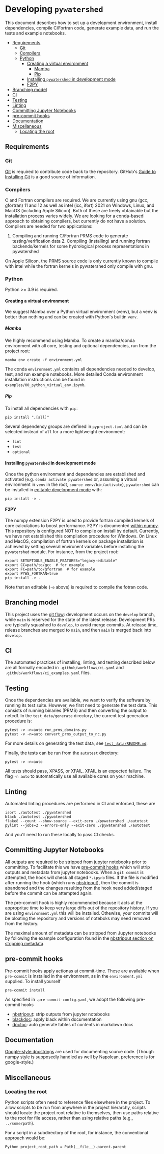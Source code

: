 # Developing `pywatershed`

This document describes how to set up a development environment, install
dependencies, compile C/Fortran code, generate example data, and run the tests
and example notebooks.

<!-- START doctoc generated TOC please keep comment here to allow auto update -->
<!-- DON'T EDIT THIS SECTION, INSTEAD RE-RUN doctoc TO UPDATE -->

- [Requirements](#requirements)
  - [Git](#git)
  - [Compilers](#compilers)
  - [Python](#python)
    - [Creating a virtual environment](#creating-a-virtual-environment)
      - [Mamba](#mamba)
      - [Pip](#pip)
    - [Installing `pywatershed` in development mode](#installing-pywatershed-in-development-mode)
    - [F2PY](#f2py)
- [Branching model](#branching-model)
- [CI](#ci)
- [Testing](#testing)
- [Linting](#linting)
- [Committing Jupyter Notebooks](#committing-jupyter-notebooks)
- [pre-commit hooks](#pre-commit-hooks)
- [Documentation](#documentation)
- [Miscellaneous](#miscellaneous)
  - [Locating the root](#locating-the-root)

<!-- END doctoc generated TOC please keep comment here to allow auto update -->

## Requirements

### Git

[Git](https://git-scm.com/) is required to contribute code back to the
repository. GitHub's
[Guide to Installing Git](https://help.github.com/articles/set-up-git)
is a good source of information.

### Compilers

C and Fortran compilers are required. We are currently using gnu (gcc,
gfortran) 11 and 12 as well as intel (icc, ifort) 2021 on Windows, Linux, and
MacOS (including Apple Silicon). Both of these are freely obtainable but the
installation process varies widely. We are looking for a conda-based approach
to obtaining compilers, but currently do not have a solution. Compilers are
needed for two applications:

  1. Compiling and running C/Fortran PRMS code to generate testing/verification
  data 2. Compiling (installing) and running fortran backends/kernels for some
  hydrological process representations in pywatershed

On Apple Silicon, the PRMS source code is only currently known to compile with
intel while the fortran kernels in pywatershed only compile with gnu.

### Python

Python >= 3.9 is required.

#### Creating a virtual environment

We suggest Mamba over a Python virtual environment (venv), but a venv is better
than nothing and can be created with Python's builtin `venv`.

##### Mamba

We highly recommend using Mamba. To create a mamba/conda environment with all
core, testing and optional dependencies, run from the project root:

```
mamba env create -f environment.yml
```

The conda `environment.yml` contains all dependencies needed to develop, test,
and run example notebooks. More detailed Conda environment installation
instructions can be found in `examples/00_python_virtual_env.ipynb`.

##### Pip

To install all dependencies with `pip`:

```
pip install ".[all]"
```

Several  dependency groups are defined in `pyproject.toml` and can be selected
instead of `all` for a more lightweight environment:

- `lint`
- `test`
- `optional`

#### Installing `pywatershed` in development mode

Once the python environment and dependencies are established and activated
(e.g. `conda activate pywatershed` or, assuming a virtual environment in `venv`
in the root, `source venv/bin/activate`), `pywatershed` can be installed in
[editable development
mode](https://setuptools.pypa.io/en/latest/userguide/development_mode.html)
with:

``` pip install -e .  ```


#### F2PY

The numpy extension F2PY is used to provide fortran compiled kernels of core
calculations to boost performance. F2PY is documented [within
numpy](https://numpy.org/doc/stable/f2py/index.html). This repository is
configured NOT to compile on install by default. Currently, we have not
established this compilation procedure for Windows. On Linux and MacOS,
compilation of fortran kernels on package installation is achieved by setting
several environent variables before installing the `pywatershed` module.  For
instance, from the project root:

```
export SETUPTOOLS_ENABLE_FEATURES="legacy-editable"
export CC=path/to/gcc  # for example
export FC=path/to/gfortran  # for example
export PYWS_FORTRAN=true
pip install -e .
```

Note that an editable (`-e` above) is required to compile the fotran code.


## Branching model
This project uses the [git
flow](https://nvie.com/posts/a-successful-git-branching-model/): development
occurs on the `develop` branch, while `main` is reserved for the state of the
latest release. Development PRs are typically squashed to `develop`, to avoid
merge commits. At release time, release branches are merged to `main`, and then
`main` is merged back into `develop`.


## CI
The automated practices of installing, linting, and testing described below are
all formally encoded in `.github/workflows/ci.yaml` and
`.github/workflows/ci_examples.yaml` files.


## Testing
Once the dependencies are available, we want to verify the software by running
its test suite. However, we first need to generate the test data. This consists
of running binaries (PRMS) and then converting the output to netcdf. In the
`test_data/generate` directory, the current test generation procedure is:

```shell
pytest -v -n=auto run_prms_domains.py
pytest -v -n=auto convert_prms_output_to_nc.py
```

For more details on generating the test data, see [`test_data/README.md`](test_data/README.md]).

Finally, the tests can be run from the `autotest` directory:

```shell
pytest -v -n=auto
```

All tests should pass, XPASS, or XFAIL. XFAIL is an expected
failure. The flag `-n auto` to automatically use all available cores on your
machine.


## Linting
Automated linting procedures are performed in CI and enforced, these are
```shell
isort ./autotest ./pywatershed
black ./autotest ./pywatershed
flake8 --count --show-source --exit-zero ./pywatershed ./autotest
pylint --jobs=2 --errors-only --exit-zero ./pywatershed ./autotest
```

And you'll need to run these locally to pass CI checks.


## Committing Jupyter Notebooks
All outputs are required to be stripped from jupyter notebooks prior to
committing. To facilitate this we have
[pre-commit hooks](https://pre-commit.com/) which will strip
outputs and metadata from jupyter notebooks.  When a `git commit` is attempted,
the hook will check all staged `*.ipynb` files. If the file is modified after
running the hook (which runs
[nbstripout](https://github.com/kynan/nbstripout)), then the
commit is abandoned and the changes resulting from the hook need added/staged
before the commit can be attempted again.

The pre-commit hook is highly recommended because it acts at the appropritae
time to keep very large diffs out of the repository history. If you are using
`environment.yml` this will be installed. Othewise, your commits will be bloating the repository and versions of noteboks may need removed from the history.

The maximal amount of metadata can be stripped from Jupyter notebooks by following the example configuration found in the [nbstripout section on stripping metadata](https://github.com/kynan/nbstripout#stripping-metadata).

## pre-commit hooks
Pre-commit hooks apply actionas at commit-time. These are available when
`pre-commit` is installed in the environment, as in the `environment.yml`
supplied. To install yourself

```
pre-commit install
```

As specified in `.pre-commit-config.yaml`, we adopt the following pre-commit
hooks

* [nbstripout](https://github.com/kynan/nbstripout):
  strip outputs from jupyter notebooks
* [blackdoc](https://github.com/keewis/blackdoc):
  apply black within documentation
* [doctoc](https://github.com/thlorenz/doctoc): auto generate tables of
  contents in markdown docs


## Documentation
[Google-style docstrings](https://google.github.io/styleguide/pyguide.html#38-comments-and-docstrings)
are used for documenting source code. (Though numpy style is supposedly handled
as well by Napolean, preference is for google-style.)



## Miscellaneous


### Locating the root

Python scripts often need to reference files elsewhere in the project. To allow
scripts to be run from anywhere in the project hierarchy, scripts should locate
the project root relative to themselves, then use paths relative to the root
for file access, rather than using relative paths (e.g., `../some/path`).

For a script in a subdirectory of the root, for instance, the conventional
approach would be:

```Python project_root_path = Path(__file__).parent.parent ```
